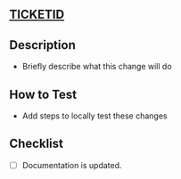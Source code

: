 ﻿<!-- Copy the TICKETID for this task from Monday and add it to the PR name in brackets -->
<!-- PR name should look like: [TICKETID] My Pull Request -->

<!-- Add link for the ticket here editing the TICKETID-->

## [TICKETID](https://ready-player-me.atlassian.net/browse/TICKETID)

## Description

-   Briefly describe what this change will do

<!-- Fill the section below with Added, Updated and Removed. -->
<!-- If there is no item under one of the lists remove it's title. -->

<!-- Testability -->

## How to Test

-   Add steps to locally test these changes

<!-- Update your progress with the task here -->

## Checklist

-   [ ] Documentation is updated.
